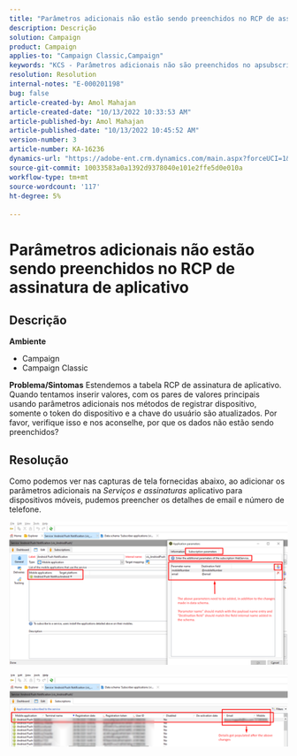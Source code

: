 ```yaml
---
title: "Parâmetros adicionais não estão sendo preenchidos no RCP de assinatura de aplicativo"
description: Descrição
solution: Campaign
product: Campaign
applies-to: "Campaign Classic,Campaign"
keywords: "KCS - Parâmetros adicionais não são preenchidos no apsubscription Rcp ACC"
resolution: Resolution
internal-notes: "E-000201198"
bug: false
article-created-by: Amol Mahajan
article-created-date: "10/13/2022 10:33:53 AM"
article-published-by: Amol Mahajan
article-published-date: "10/13/2022 10:45:52 AM"
version-number: 3
article-number: KA-16236
dynamics-url: "https://adobe-ent.crm.dynamics.com/main.aspx?forceUCI=1&pagetype=entityrecord&etn=knowledgearticle&id=97643287-e24a-ed11-bba2-002248086a73"
source-git-commit: 10033583a0a1392d9378040e101e2ffe5d0e010a
workflow-type: tm+mt
source-wordcount: '117'
ht-degree: 5%

---
```


# Parâmetros adicionais não estão sendo preenchidos no RCP de assinatura de aplicativo

## Descrição

<b>Ambiente</b>
- Campaign
- Campaign Classic

<b>Problema/Sintomas</b>
Estendemos a tabela RCP de assinatura de aplicativo. Quando tentamos inserir valores, com os pares de valores principais usando parâmetros adicionais nos métodos de registrar dispositivo, somente o token do dispositivo e a chave do usuário são atualizados. Por favor, verifique isso e nos aconselhe, por que os dados não estão sendo preenchidos?


## Resolução


Como podemos ver nas capturas de tela fornecidas abaixo, ao adicionar os parâmetros adicionais na *Serviços e assinaturas* aplicativo para dispositivos móveis, pudemos preencher os detalhes de email e número de telefone.



![](assets/bc1c5473-4bd0-ec11-a7b5-00224809c556.png)



![](assets/ddd78ad4-4bd0-ec11-a7b5-00224809c556.png)
